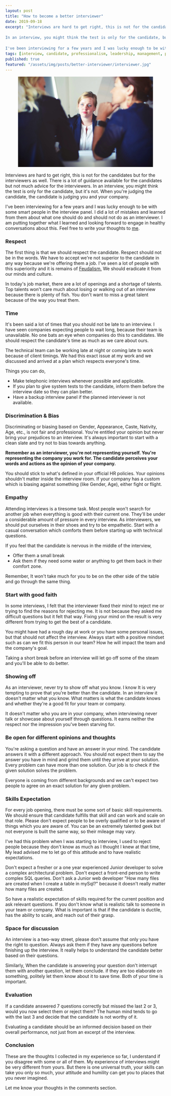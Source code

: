 ```yaml
---
layout: post
title: "How to become a better interviewer"
date: 2019-09-18
excerpt: "Interviews are hard to get right, this is not for the candidates but for the interviewers as well. There is a lot of guidance available for the candidates but not much advice for the interviewers.

In an interview, you might think the test is only for the candidate, but it's not. When you're judging the candidate, the candidate is judging you and your company.
          
I've been interviewing for a few years and I was lucky enough to be with some smart people interview panel. I did a lot of mistakes and learned from them about what one should do and should not do as an interviewer."
tags: [interview, candidate, professionalism, leadership, management, people-skills]
published: true
featured: "/assets/img/posts/better-interviewer/interviewer.jpg"
---
```

<figure>
	<img src="/assets/img/posts/better-interviewer/interviewer.jpg">
</figure>

Interviews are hard to get right, this is not for the candidates but for the interviewers as well. There is a lot of guidance available for the candidates but not much advice for the interviewers. In an interview, you might think the test is only for the candidate, but it's not. When you're judging the candidate, the candidate is judging you and your company.

I've been interviewing for a few years and I was lucky enough to be with some smart people in the interview panel. I did a lot of mistakes and learned from them about what one should do and should not do as an interviewer. I am putting together what I learned and looking forward to engage in healthy conversations about this. Feel free to write your thoughts to [me](https://aemail.com/BzQ).


### **Respect**

The first thing is that we should respect the candidate. Respect should not be in the words. We have to accept we're not superior to the candidate in any way because we're offering them a job. I've seen a lot of people with this superiority and it is remains of [Feudalism.](https://en.wikipedia.org/wiki/Feudalism) We should eradicate it from our minds and culture.

In today's job market, there are a lot of openings and a shortage of talents. Top talents won't care much about losing or walking out of an interview because there is plenty of fish. You don't want to miss a great talent because of the way you treat them.


### **Time**

It's been said a lot of times that you should not be late to an interview. I have seen companies expecting people to wait long, because their team is unavailable. No one bats an eye when companies do this to candidates. We should respect the candidate's time as much as we care about ours.

The technical team can be working late at night or coming late to work because of client timings. We had this exact issue at my work and we discussed and arrived at a plan which respects everyone's time.

Things you can do,

- Make telephonic interviews whenever possible and applicable.
- If you plan to give system tests to the candidate, inform them before the interview date so they can plan better.
- Have a backup interview panel if the planned interviewer is not available.

### **Discrimination & Bias**

Discriminating or biasing based on Gender, Appearance, Caste, Nativity, Age, etc., is not fair and professional. You're entitled your opinion but never bring your prejudices to an interview. It's always important to start with a clean slate and try not to bias towards anything.


**Remember as an interviewer, you're not representing yourself. You're representing the company you work for. The candidate perceives your words and actions as the opinion of your company.**

You should stick to what's defined in your official HR policies. Your opinions shouldn't matter inside the interview room. If your company has a custom which is biasing against something (like Gender, Age), either fight or flight.

### **Empathy**

Attending interviews is a tiresome task. Most people won't search for another job when everything is good with their current one. They'll be under a considerable amount of pressure in every interview. As interviewers, we should put ourselves in their shoes and try to be empathetic. Start with a casual conversation which comforts them before starting up with technical questions.

If you feel that the candidate is nervous in the middle of the interview,

- Offer them a small break
- Ask them if they need some water or anything to get them back in their comfort zone.

Remember, It won't take much for you to be on the other side of the table and go through the same thing.


### **Start with good faith**

In some interviews, I felt that the interviewer fixed their mind to reject me or trying to find the reasons for rejecting me. It is not because they asked me difficult questions but it felt that way. Fixing your mind on the result is very different from trying to get the best of a candidate.

You might have had a rough day at work or you have some personal issues, but that should not affect the interview. Always start with a positive mindset such as can we fit this person in our team? How he will impact the team and the company's goal.

Taking a short break before an interview will let go off some of the steam and you'll be able to do better.

### **Showing off**

As an interviewer, never try to show off what you know. I know It is very tempting to prove that you're better than the candidate. In an interview it doesn't matter what you know. What matters is what the candidate knows and whether they're a good fit for your team or company.

It doesn't matter who you are in your company, when interviewing never talk or showcase about yourself through questions. It earns neither the respect nor the impression you've been starving for.

### **Be open for different opinions and thoughts**

You're asking a question and have an answer in your mind. The candidate answers it with a different approach. You should not expect them to say the answer you have in mind and grind them until they arrive at your solution. Every problem can have more than one solution. Our job is to check if the given solution solves the problem.

Everyone is coming from different backgrounds and we can't expect two people to agree on an exact solution for any given problem.

### **Skills Expectation**

For every job opening, there must be some sort of basic skill requirements. We should ensure that candidate fulfills that skill and can work and scale on that role. Please don't expect people to be overly qualified or to be aware of things which you are aware of. You can be an extremely talented geek but not everyone is built the same way, so their mileage may vary.

I've had this problem when I was starting to interview, I used to reject people because they don't know as much as I thought I knew at that time, My lead advised me to let go of this attitude and to have realistic expectations.

Don't expect a fresher or a one year experienced Junior developer to solve a complex architectural problem. Don't expect a front-end person to write complex SQL queries. Don't ask a Junior web developer "How many files are created when I create a table in mySql?" because it doesn't really matter how many files are created. 

So have a realistic expectation of skills required for the current position and ask relevant questions. If you don't know what is realistic talk to someone in your team or company. What is important is that if the candidate is ductile, has the ability to scale, and reach out of their grasp.

### **Space for discussion**

An interview is a two-way street, please don't assume that only you have the right to question. Always ask them if they have any questions before finishing up the interview. It really helps to understand the candidate better based on their questions.
 
 Similarly, When the candidate is answering your question don't interrupt them with another question, let them conclude. if they are too elaborate on something, politely let them know about it to save time. Both of your time is important.


### **Evaluation**

If a candidate answered 7 questions correctly but missed the last 2 or 3, would you now select them or reject them? The human mind tends to go with the last 3 and decide that the candidate is not worthy of it.

Evaluating a candidate should be an informed decision based on their overall performance, not just from an excerpt of the interview. 

### Conclusion
These are the thoughts I collected in my experience so far, I understand if you disagree with some or all of them. My experience of interviews might be very different from yours. But there is one universal truth, your skills can take you only so much, your attitude and humility can get you to places that you never imagined. 
 
 Let me know your thoughts in the comments section.

